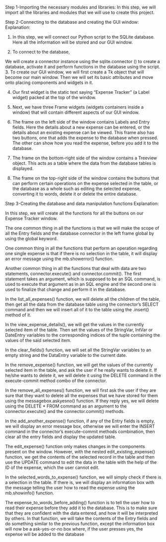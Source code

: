Step 1-Importing the necessary modules and libraries:
In this step, we will import all the libraries and modules that we will use to create this project.

Step 2-Connecting to the database and creating the GUI window:
Explanation:

1. In this step, we will connect our Python script to the SQLite database. Here all the information will be stored and our GUI window.

2. To connect to the database,

We will create a connector instance using the sqlite.connector (<database name>) to create a database, activate it and perform functions in the database using the script.
3. To create our GUI window, we will first create a Tk object that will become our main window. Then we will set its basic attributes and move onto placing components and widgets in it.

4. Our first widget is the static text saying “Expense Tracker” (a Label widget) packed at the top of the window.

5. Next, we have three Frame widgets (widgets containers inside a window) that will contain different aspects of our GUI window.

6. The frame on the left side of the window contains Labels and Entry fields. Here the details about a new expense can be entered, or the details about an existing expense can be viewed. This frame also has two buttons, one that adds the expense to the database when pressed. The other can show how you read the expense, before you add it to the database.


7. The frame on the bottom-right side of the window contains a Treeview object. This acts as a table where the data from the database tables is displayed.

8. The frame on the top-right side of the window contains the buttons that can perform certain operations on the expense selected in the table, or the database as a whole such as editing the selected expense, converting it to words, delete it or delete the entire database.

Step 3-Creating the database and data manipulation functions
Explanation:

In this step, we will create all the functions for all the buttons on our Expense Tracker window.


The one common thing in all the functions is that we will make the scope of all the Entry fields and the database connector in the left frame global by using the global keyword.


One common thing in all the functions that perform an operation regarding one single expense is that if there is no selection in the table, it will display an error message using the mb.showerror() function.

Another common thing in all the functions that deal with data are two statements, connector.execute() and connector.commit(). The first statement takes an argument, which is supposed to be an SQL command, is used to execute that argument as in an SQL engine and the second one is used to finalize that change and perform it in the database.

In the list_all_expenses() function, we will delete all the children of the table, then get all the data from the database table using the connector’s SELECT command and then we will insert all of it to the table using the .insert() method of it.

In the view_expense_details(), we will get the values in the currently selected item of the table. Then set the values of the StringVar, IntVar or DateEntry variables to the corresponding indices of the tuple containing the values of the said selected item.

In the clear_fields() function, we will set all the StringVar variables to an empty string and the DataEntry variable to the current date.

In the remove_expense() function, we will get the values of the currently selected item in the table, and ask the user if he really wants to delete it. If he/she wants to delete it, we will delete it using the DELETE command in the execute-commit method combo of the connector.

In the remove_all_expenses() function, we will first ask the user if they are sure that they want to delete all the expenses that we have stored for them using the messagebox.askyesno() function. If they reply yes, we will delete using the DELETE * FROM <tablename> command as an argument to the connector.execute() and the connector.commit() methods.

In the add_another_expense() function, if any of the Entry fields is empty, we will display an error message box, otherwise we will enter the INSERT command in the connector’s execute-commit methods combination, then clear all the entry fields and display the updated table.

The edit_expense() function only makes changes in the components present on the window. However, with the nested edit_existing_expense() function, we get the contents of the selected record in the table and then use the UPDATE command to edit the data in the table with the help of the ID of the expense, which the user cannot edit.

In the selected_words_to_expense() function, we will simply check if there is a selection in the table. If there is, we will display an information box with the message telling the user how to read the expense using the mb.showinfo() function.

The expense_to_words_before_adding() function is to tell the user how to read their expense before they add it to the database. This is to make sure that they are confident with the data entered, and how it will be interpreted by others. In that function, we will take the contents of the Entry fields and do something similar to the previous function, except the information box will now be a ask-yes-or-no box where, if the user presses yes, the expense will be added to the database


